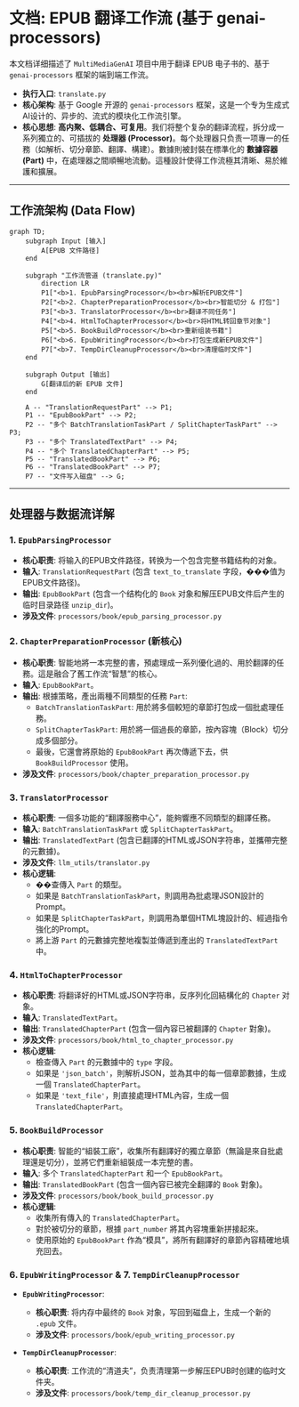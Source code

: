 # 文档: EPUB 翻译工作流 (基于 genai-processors)

本文档详细描述了 `MultiMediaGenAI` 项目中用于翻译 EPUB 电子书的、基于 `genai-processors` 框架的端到端工作流。

- **执行入口**: `translate.py`
- **核心架构**: 基于 Google 开源的 `genai-processors` 框架，这是一个专为生成式AI设计的、异步的、流式的模块化工作流引擎。
- **核心思想**: **高内聚、低耦合、可复用**。我们将整个复杂的翻译流程，拆分成一系列獨立的、可插拔的 **处理器 (Processor)**。每个处理器只负责一项專一的任務（如解析、切分章節、翻譯、構建）。數據則被封裝在標準化的 **數據容器 (Part)** 中，在處理器之間順暢地流動。這種設計使得工作流極其清晰、易於維護和擴展。

---

## 工作流架构 (Data Flow)

```mermaid
graph TD;
    subgraph Input [输入]
        A[EPUB 文件路径]
    end

    subgraph "工作流管道 (translate.py)"
        direction LR
        P1["<b>1. EpubParsingProcessor</b><br>解析EPUB文件"]
        P2["<b>2. ChapterPreparationProcessor</b><br>智能切分 & 打包"]
        P3["<b>3. TranslatorProcessor</b><br>翻译不同任务"]
        P4["<b>4. HtmlToChapterProcessor</b><br>将HTML转回章节对象"]
        P5["<b>5. BookBuildProcessor</b><br>重新组装书籍"]
        P6["<b>6. EpubWritingProcessor</b><br>打包生成新EPUB文件"]
        P7["<b>7. TempDirCleanupProcessor</b><br>清理临时文件"]
    end

    subgraph Output [输出]
        G[翻译后的新 EPUB 文件]
    end

    A -- "TranslationRequestPart" --> P1;
    P1 -- "EpubBookPart" --> P2;
    P2 -- "多个 BatchTranslationTaskPart / SplitChapterTaskPart" --> P3;
    P3 -- "多个 TranslatedTextPart" --> P4;
    P4 -- "多个 TranslatedChapterPart" --> P5;
    P5 -- "TranslatedBookPart" --> P6;
    P6 -- "TranslatedBookPart" --> P7;
    P7 -- "文件写入磁盘" --> G;

```

---

## 处理器与数据流详解

### 1. `EpubParsingProcessor`

-   **核心职责**: 将输入的EPUB文件路径，转换为一个包含完整书籍结构的对象。
-   **输入**: `TranslationRequestPart` (包含 `text_to_translate` 字段，���值为EPUB文件路径)。
-   **输出**: `EpubBookPart` (包含一个结构化的 `Book` 对象和解压EPUB文件后产生的临时目录路径 `unzip_dir`)。
-   **涉及文件**: `processors/book/epub_parsing_processor.py`

### 2. `ChapterPreparationProcessor` (新核心)

-   **核心职责**: 智能地將一本完整的書，預處理成一系列優化過的、用於翻譯的任務。這是融合了舊工作流“智慧”的核心。
-   **输入**: `EpubBookPart`。
-   **输出**: 根據策略，產出兩種不同類型的任務 `Part`:
    -   `BatchTranslationTaskPart`: 用於將多個較短的章節打包成一個批處理任務。
    -   `SplitChapterTaskPart`: 用於將一個過長的章節，按內容塊（Block）切分成多個部分。
    -   最後，它還會將原始的 `EpubBookPart` 再次傳遞下去，供 `BookBuildProcessor` 使用。
-   **涉及文件**: `processors/book/chapter_preparation_processor.py`

### 3. `TranslatorProcessor`

-   **核心职责**: 一個多功能的“翻譯服務中心”，能夠響應不同類型的翻譯任務。
-   **输入**: `BatchTranslationTaskPart` 或 `SplitChapterTaskPart`。
-   **输出**: `TranslatedTextPart` (包含已翻譯的HTML或JSON字符串，並攜帶完整的元數據)。
-   **涉及文件**: `llm_utils/translator.py`
-   **核心逻辑**:
    -   ��查傳入 `Part` 的類型。
    -   如果是 `BatchTranslationTaskPart`，則調用為批處理JSON設計的Prompt。
    -   如果是 `SplitChapterTaskPart`，則調用為單個HTML塊設計的、經過指令強化的Prompt。
    -   將上游 `Part` 的元數據完整地複製並傳遞到產出的 `TranslatedTextPart` 中。

### 4. `HtmlToChapterProcessor`

-   **核心职责**: 将翻译好的HTML或JSON字符串，反序列化回結構化的 `Chapter` 对象。
-   **输入**: `TranslatedTextPart`。
-   **输出**: `TranslatedChapterPart` (包含一個內容已被翻譯的 `Chapter` 對象)。
-   **涉及文件**: `processors/book/html_to_chapter_processor.py`
-   **核心逻辑**:
    -   檢查傳入 `Part` 的元數據中的 `type` 字段。
    -   如果是 `'json_batch'`，則解析JSON，並為其中的每一個章節數據，生成一個 `TranslatedChapterPart`。
    -   如果是 `'text_file'`，則直接處理HTML內容，生成一個 `TranslatedChapterPart`。

### 5. `BookBuildProcessor`

-   **核心职责**: 智能的“組裝工廠”，收集所有翻譯好的獨立章節（無論是來自批處理還是切分），並將它們重新組裝成一本完整的書。
-   **输入**: 多个 `TranslatedChapterPart` 和一个 `EpubBookPart`。
-   **输出**: `TranslatedBookPart` (包含一個內容已被完全翻譯的 `Book` 對象)。
-   **涉及文件**: `processors/book/book_build_processor.py`
-   **核心逻辑**:
    -   收集所有傳入的 `TranslatedChapterPart`。
    -   對於被切分的章節，根據 `part_number` 將其內容塊重新拼接起來。
    -   使用原始的 `EpubBookPart` 作為“模具”，將所有翻譯好的章節內容精確地填充回去。

### 6. `EpubWritingProcessor` & 7. `TempDirCleanupProcessor`

-   **`EpubWritingProcessor`**:
    -   **核心职责**: 将内存中最终的 `Book` 对象，写回到磁盘上，生成一个新的 `.epub` 文件。
    -   **涉及文件**: `processors/book/epub_writing_processor.py`

-   **`TempDirCleanupProcessor`**:
    -   **核心职责**: 工作流的“清道夫”，负责清理第一步解压EPUB时创建的临时文件夹。
    -   **涉及文件**: `processors/book/temp_dir_cleanup_processor.py`
